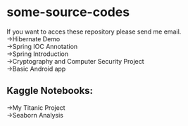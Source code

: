 # some-source-codes
If you want to acces these repository please send me email. </br>
->Hibernate Demo </br>
->Spring IOC Annotation </br>
->Spring Introduction </br>
->Cryptography and Computer Security Project  </br>
->Basic Android app </br>
## Kaggle Notebooks: </br>
->My Titanic Project </br>
->Seaborn Analysis </br>
